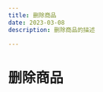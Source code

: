 ```yaml
---
title: 删除商品
date: 2023-03-08
description: 删除商品的描述

---
```


# 删除商品


[//]: # (## 用例)

[//]: # ()
[//]: # (![]&#40;../../../images/uc_prod_mgmt_delete.png&#41;)

[//]: # ()
[//]: # (## 用例描述)

[//]: # ()
[//]: # (![]&#40;../../../images/uc_desc_prod_mgmt_delete.png&#41;)

[//]: # ()
[//]: # ()
[//]: # (## 流程图)

[//]: # (![]&#40;../../../images/fl_prod_mgmt_delete.png&#41;)

[//]: # ()
[//]: # ()
[//]: # (## 原型图)

[//]: # ()
[//]: # (![]&#40;../../../images/pt_prod_mgmt_delete.png&#41;)